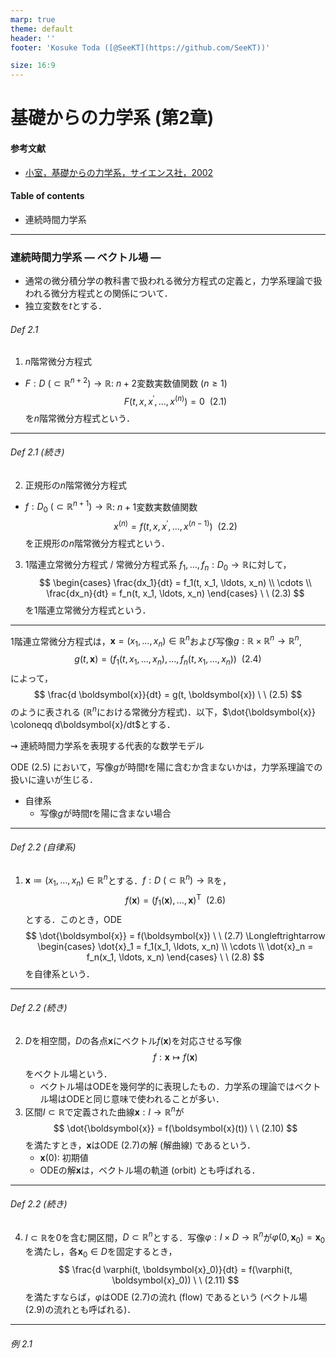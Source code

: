 ```yaml
---
marp: true
theme: default
header: ''
footer: 'Kosuke Toda ([@SeeKT](https://github.com/SeeKT))'

size: 16:9
---
```

<!-- paginate: true -->
# 基礎からの力学系 (第2章)
#### 参考文献
- [小室，基礎からの力学系，サイエンス社，2002](https://www.saiensu.co.jp/book_support/sgc-17/)
#### Table of contents
- 連続時間力学系

---
### 連続時間力学系 ― ベクトル場 ―
- 通常の微分積分学の教科書で扱われる微分方程式の定義と，力学系理論で扱われる微分方程式との関係について．
- 独立変数を$t$とする．

###### Def 2.1
1. $n$階常微分方程式
- $F: D \ (\subset \mathbb{R}^{n + 2}) \to \mathbb{R}$: $n + 2$変数実数値関数 $(n \geq 1)$
    $$
    F(t, x, x^{\prime}, \ldots, x^{(n)}) = 0 \ \ (2.1)
    $$
    を$n$階常微分方程式という．

---
###### Def 2.1 (続き)
2. 正規形の$n$階常微分方程式
- $f: D_0 \ (\subset \mathbb{R}^{n + 1}) \to \mathbb{R}$: $n + 1$変数実数値関数
    $$
    x^{(n)} = f(t, x, x^{\prime}, \ldots, x^{(n - 1)}) \ \ (2.2)
    $$
    を正規形の$n$階常微分方程式という．

3. $1$階連立常微分方程式 / 常微分方程式系
$f_1, \ldots, f_n: D_0 \to \mathbb{R}$に対して，
$$
\begin{cases}
    \frac{dx_1}{dt} = f_1(t, x_1, \ldots, x_n) \\
    \cdots \\
    \frac{dx_n}{dt} = f_n(t, x_1, \ldots, x_n)
\end{cases} \ \ (2.3)
$$
を$1$階連立常微分方程式という．

---

$1$階連立常微分方程式は，$\boldsymbol{x} = (x_1, \ldots, x_n) \in \mathbb{R}^n$および写像$g: \mathbb{R} \times \mathbb{R}^n \to \mathbb{R}^n$,
$$
g(t, \boldsymbol{x}) = (f_1(t, x_1, \ldots, x_n), \ldots, f_n(t, x_1, \ldots, x_n)) \ \ (2.4)
$$
によって，
$$
\frac{d \boldsymbol{x}}{dt} = g(t, \boldsymbol{x}) \ \ (2.5)
$$
のように表される ($\mathbb{R}^n$における常微分方程式)．以下，$\dot{\boldsymbol{x}} \coloneqq d\boldsymbol{x}/dt$とする．

$\rightsquigarrow$ 連続時間力学系を表現する代表的な数学モデル

ODE (2.5) において，写像$g$が時間$t$を陽に含むか含まないかは，力学系理論での扱いに違いが生じる．
- 自律系
    - 写像$g$が時間$t$を陽に含まない場合

---
###### Def 2.2 (自律系)
1. $\boldsymbol{x} \coloneqq (x_1, \ldots, x_n) \in \mathbb{R}^n$とする．$f: D \ (\subset \mathbb{R}^n) \to \mathbb{R}$を，
    $$
    f(\boldsymbol{x}) = (f_1(\boldsymbol{x}), \ldots, \boldsymbol{x})^{\mathrm{T}} \ \ (2.6)
    $$
    とする．このとき，ODE
    $$
    \dot{\boldsymbol{x}}  = f(\boldsymbol{x}) \ \ (2.7) \Longleftrightarrow \begin{cases}
        \dot{x}_1 = f_1(x_1, \ldots, x_n) \\
        \cdots \\
        \dot{x}_n = f_n(x_1, \ldots, x_n)
    \end{cases} \ \ (2.8)
    $$
    を自律系という．

---
###### Def 2.2 (続き)
2. $D$を相空間，$D$の各点$\boldsymbol{x}$にベクトル$f(\boldsymbol{x})$を対応させる写像
    $$
    f: \boldsymbol{x} \mapsto f(\boldsymbol{x})
    $$
    をベクトル場という．
    - ベクトル場はODEを幾何学的に表現したもの．力学系の理論ではベクトル場はODEと同じ意味で使われることが多い．
3. 区間$I \subset \mathbb{R}$で定義された曲線$\boldsymbol{x}: I \to \mathbb{R}^n$が
    $$
    \dot{\boldsymbol{x}} = f(\boldsymbol{x}(t)) \ \ (2.10)
    $$
    を満たすとき，$\boldsymbol{x}$はODE (2.7)の解 (解曲線) であるという．
    - $\boldsymbol{x}(0)$: 初期値
    - ODEの解$\boldsymbol{x}$は，ベクトル場の軌道 (orbit) とも呼ばれる．

---
###### Def 2.2 (続き)
4. $I \subset \mathbb{R}$を$0$を含む開区間，$D \subset \mathbb{R}^n$とする．写像$\varphi: I \times D \to \mathbb{R}^n$が$\varphi(0, \boldsymbol{x}_0) = \boldsymbol{x}_0$を満たし，各$\boldsymbol{x}_0 \in D$を固定するとき，
    $$
    \frac{d \varphi(t, \boldsymbol{x}_0)}{dt} = f(\varphi(t, \boldsymbol{x}_0)) \ \ (2.11)
    $$
    を満たすならば，$\varphi$はODE (2.7)の流れ (flow) であるという (ベクトル場(2.9)の流れとも呼ばれる)．

---
###### 例 2.1
